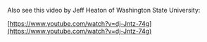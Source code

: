 
Also see this video by Jeff Heaton of Washington State University:

[https://www.youtube.com/watch?v=dj-Jntz-74g](https://www.youtube.com/watch?v=dj-Jntz-74g)
